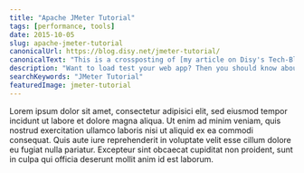 ```yaml
---
title: "Apache JMeter Tutorial"
tags: [performance, tools]
date: 2015-10-05
slug: apache-jmeter-tutorial
canonicalUrl: https://blog.disy.net/jmeter-tutorial/
canonicalText: "This is a crossposting of [my article on Disy's Tech-Blog](https://blog.disy.net/jmeter-tutorial/) - thanks for letting me write it on company time, folks! Also thanks to my colleagues [Boris Terzic](http://boristerzic.com) and Karsten Schnitter for pointing out problematic and missing bits. Still, all errors are of course mine."
description: "Want to load test your web app? Then you should know about Apache JMeter! This tutorial explains the basics and how to create & execute a test plan."
searchKeywords: "JMeter Tutorial"
featuredImage: jmeter-tutorial
---
```


Lorem ipsum dolor sit amet, consectetur adipisici elit, sed eiusmod tempor incidunt ut labore et dolore magna aliqua.
Ut enim ad minim veniam, quis nostrud exercitation ullamco laboris nisi ut aliquid ex ea commodi consequat.
Quis aute iure reprehenderit in voluptate velit esse cillum dolore eu fugiat nulla pariatur.
Excepteur sint obcaecat cupiditat non proident, sunt in culpa qui officia deserunt mollit anim id est laborum.